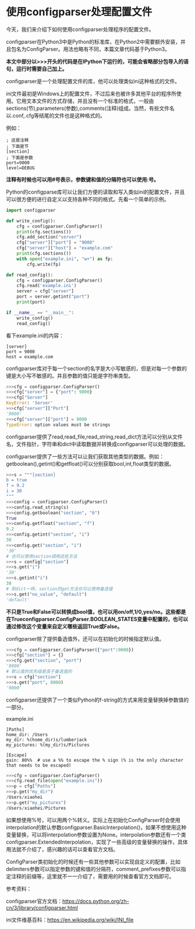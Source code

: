# 使用configparser处理配置文件

今天，我们来介绍下如何使用configparser处理程序的配置文件。

configparser在Python3中是Python的标准库，在Python2中需要额外安装，并且包名为ConfigParser。用法也略有不同，本篇文章代码基于Python3。

**本文中部分以>>>开头的代码是在IPython下运行的，可能会省略部分包导入的语句，运行时需要自己加上。**

configparser是一个处理配置文件的库，他可以处理类似ini这种格式的文件。

ini文件最初是Windows上的配置文件，不过后来也被许多其他平台的程序所使用。它用文本文件的方式存储，并且没有一个标准的格式，一般由sections(节),parameters(参数),comments(注释)组成。当然，有些文件名以.conf,.cfg等结尾的文件也是这种格式的。

例如：

```
; 这是注释
; 下面是节
[section]
; 下面是参数
port=9000
level=DEBUG
```

**注释有时候也可以用#号表示，参数键和值的分隔符也可以使用:号。**

Python的configparse库可以让我们方便的读取和写入类似ini的配置文件，并且可以很方便的进行自定义以支持各种不同的格式。先看一个简单的示例。

```python
import configparser

def write_config():
    cfg = configparser.ConfigParser()
    print(cfg.sections())
    cfg.add_section("server")
    cfg["server"]["port"] = "9000"
    cfg["server"]["host"] = "example.com"
    print(cfg.sections())
    with open("example.ini", "w+") as fp:
        cfg.write(fp)

def read_config():
    cfg = configparser.ConfigParser()
    cfg.read('example.ini')
    server = cfg["server"]
    port = server.getint("port")
    print(port)

if __name__ == "__main__":
    write_config()
    read_config()
```

看下example.ini的内容：
```
[server]
port = 9000
host = example.com
```

configparser库对于每一个section的名字是大小写敏感的，但是对每一个参数的键是大小写不敏感的。并且参数的值只能是字符串类型。
```python
>>>cfg = configparser.ConfigParser()
>>>cfg["server"] = {"port": 9000}
>>>cfg["Server"]
KeyError: 'Server'
>>>cfg["server"]["Port"]
'9000'
>>>cfg["server"]["port"] = 9000
TypeError: option values must be strings
```

configparser提供了read,read_file,read_string,read_dict方法可以分别从文件名，文件指针，字符串和dict中读取数据并转换成configparser可以处理的数据。

configparser提供了一些方法可以让我们获取其他类型的数据。例如：getboolean(),getint()和getfloat()可以分别获取bool,int,float类型的数据。
```python
>>>s = """[section]
b = true
f = 9.2
i = 30
"""
>>>config = configparser.ConfigParser()
>>>config.read_string(s)
>>>config.getboolean("section", "b")
True
>>>config.getfloat("section", "f")
9.2
>>>config.getint("section", "i")
30
>>>config.get("section", "i")
'30'
# 也可以使用section调用这些方法
>>>s = config["section"]
>>>s.get("i")
'30'
>>>s.getint("i")
30
# 和dict一样，section的get方法也可以使用备选值
>>>s.get("no_value", "default")
'default'
```

**不只是True和False可以转换成bool值，也可以用on/off,1/0,yes/no。这些都是在Trueconfigparser.ConfigParser.BOOLEAN_STATES变量中配置的，也可以通过修改这个变量来自定义哪些返回True或False。**

configparser除了提供备选值外，还可以在初始化的时候指定默认值。

```python
>>>cfg = configparser.ConfigParser({"port":9000})
>>>cfg["section"] = {}
>>>cfg.get("section", "port")
'9000'
# 默认值的优先级是高于备选值的
>>>s = cfg["section"]
>>>s.get("port", 8000)
'9000'
```

configparser还提供了一个类似Python的f-string的方式来用变量替换掉参数值的一部分。

example.ini
```
[Paths]
home_dir: /Users
my_dir: %(home_dir)s/lumberjack
my_pictures: %(my_dir)s/Pictures

[Escape]
gain: 80%%  # use a %% to escape the % sign (% is the only character that needs to be escaped)
```

```python
>>>cfg = configparser.ConfigParser()
>>>cfg.read_file(open("example.ini"))
>>>p = cfg["Paths"]
>>>p.get("my_dir")
/Users/xiaohei
>>>p.get("my_pictures")
/Users/xiaohei/Pictures
```

如果想使用%号，可以用两个%转义。实际上在初始化ConfigParser时会使用interpolation的默认参数configparser.BasicInterpolation()，如果不想使用这种变量替换，可以将interpolation参数设置为None。interpolation参数还有一个类configparser.ExtendedInterpolation，实现了一些高级的变量替换的操作，具体用法就不介绍了，感兴趣的话可以查看官方文档。

ConfigParser类初始化的时候还有一些其他参数可以实现自定义的配置，比如delimiters参数可以指定参数的键和值的分隔符，comment_prefixes参数可以指定注释的前缀等，这里就不一一介绍了，需要用的时候查看官方文档即可。


参考资料：

configparser官方文档：https://docs.python.org/zh-cn/3/library/configparser.html

ini文件维基百科：https://en.wikipedia.org/wiki/INI_file




